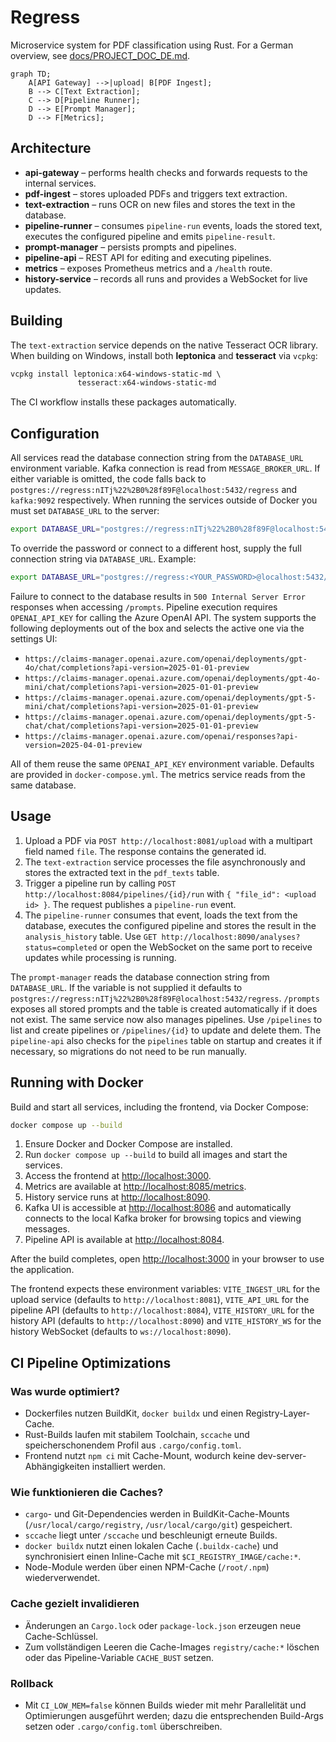 # Regress

Microservice system for PDF classification using Rust.
For a German overview, see [docs/PROJECT_DOC_DE.md](docs/PROJECT_DOC_DE.md).


```mermaid
graph TD;
    A[API Gateway] -->|upload| B[PDF Ingest];
    B --> C[Text Extraction];
    C --> D[Pipeline Runner];
    D --> E[Prompt Manager];
    D --> F[Metrics];
```

## Architecture

* **api-gateway** – performs health checks and forwards requests to the internal services.
* **pdf-ingest** – stores uploaded PDFs and triggers text extraction.
* **text-extraction** – runs OCR on new files and stores the text in the database.
* **pipeline-runner** – consumes `pipeline-run` events, loads the stored text, executes the configured pipeline and emits `pipeline-result`.
* **prompt-manager** – persists prompts and pipelines.
* **pipeline-api** – REST API for editing and executing pipelines.
* **metrics** – exposes Prometheus metrics and a `/health` route.
* **history-service** – records all runs and provides a WebSocket for live updates.

## Building

The `text-extraction` service depends on the native
Tesseract OCR library. When building on Windows, install
both **leptonica** and **tesseract** via `vcpkg`:

```powershell
vcpkg install leptonica:x64-windows-static-md \
               tesseract:x64-windows-static-md
```

The CI workflow installs these packages automatically.

## Configuration

All services read the database connection string from the `DATABASE_URL` environment variable.
Kafka connection is read from `MESSAGE_BROKER_URL`.
If either variable is omitted, the code falls back to `postgres://regress:nITj%22%2B0%28f89F@localhost:5432/regress` and `kafka:9092` respectively.
When running the services outside of Docker you must set `DATABASE_URL` to the server:

```bash
export DATABASE_URL="postgres://regress:nITj%22%2B0%28f89F@localhost:5432/regress"
```
To override the password or connect to a different host, supply the full connection string via `DATABASE_URL`. Example:

```bash
export DATABASE_URL="postgres://regress:<YOUR_PASSWORD>@localhost:5432/regress"
```
Failure to connect to the database results in `500 Internal Server Error`
responses when accessing `/prompts`.
Pipeline execution requires `OPENAI_API_KEY` for calling the Azure OpenAI API.
The system supports the following deployments out of the box and selects the active one via the
settings UI:

* `https://claims-manager.openai.azure.com/openai/deployments/gpt-4o/chat/completions?api-version=2025-01-01-preview`
* `https://claims-manager.openai.azure.com/openai/deployments/gpt-4o-mini/chat/completions?api-version=2025-01-01-preview`
* `https://claims-manager.openai.azure.com/openai/deployments/gpt-5-mini/chat/completions?api-version=2025-01-01-preview`
* `https://claims-manager.openai.azure.com/openai/deployments/gpt-5-chat/chat/completions?api-version=2025-01-01-preview`
* `https://claims-manager.openai.azure.com/openai/responses?api-version=2025-04-01-preview`

All of them reuse the same `OPENAI_API_KEY` environment variable. Defaults are provided in
`docker-compose.yml`. The metrics service reads from the same database.

## Usage

1. Upload a PDF via `POST http://localhost:8081/upload` with a multipart field
   named `file`. The response contains the generated id.
2. The `text-extraction` service processes the file asynchronously and stores
   the extracted text in the `pdf_texts` table.
3. Trigger a pipeline run by calling
   `POST http://localhost:8084/pipelines/{id}/run` with
   `{ "file_id": <upload id> }`. The request publishes a `pipeline-run` event.
4. The `pipeline-runner` consumes that event, loads the text from the database,
   executes the configured pipeline and stores the result in the
   `analysis_history` table. Use
   `GET http://localhost:8090/analyses?status=completed` or open the WebSocket on
   the same port to receive updates while processing is running.

The `prompt-manager` reads the database connection string from `DATABASE_URL`.
If the variable is not supplied it defaults to
`postgres://regress:nITj%22%2B0%28f89F@localhost:5432/regress`.
`/prompts` exposes all stored prompts and the table is created automatically if
it does not exist. The same service now also manages pipelines. Use `/pipelines`
to list and create pipelines or `/pipelines/{id}` to update and delete them.
The `pipeline-api` also checks for the `pipelines` table on startup and creates
it if necessary, so migrations do not need to be run manually.

## Running with Docker

Build and start all services, including the frontend, via Docker Compose:

```bash
docker compose up --build
```

1. Ensure Docker and Docker Compose are installed.
2. Run `docker compose up --build` to build all images and start the services.
3. Access the frontend at <http://localhost:3000>.
4. Metrics are available at <http://localhost:8085/metrics>.
5. History service runs at <http://localhost:8090>.
6. Kafka UI is accessible at <http://localhost:8086> and automatically connects to the local Kafka broker for browsing topics and viewing messages.
7. Pipeline API is available at <http://localhost:8084>.

After the build completes, open <http://localhost:3000> in your browser to use the application.

The frontend expects these environment variables:
`VITE_INGEST_URL` for the upload service (defaults to `http://localhost:8081`),
`VITE_API_URL` for the pipeline API (defaults to `http://localhost:8084`),
`VITE_HISTORY_URL` for the history API (defaults to `http://localhost:8090`) and
`VITE_HISTORY_WS` for the history WebSocket (defaults to `ws://localhost:8090`).


## CI Pipeline Optimizations

### Was wurde optimiert?
- Dockerfiles nutzen BuildKit, `docker buildx` und einen Registry-Layer-Cache.
- Rust-Builds laufen mit stabilem Toolchain, `sccache` und speicherschonendem Profil aus `.cargo/config.toml`.
- Frontend nutzt `npm ci` mit Cache-Mount, wodurch keine dev-server-Abhängigkeiten installiert werden.

### Wie funktionieren die Caches?
- `cargo`- und Git-Dependencies werden in BuildKit-Cache-Mounts (`/usr/local/cargo/registry`, `/usr/local/cargo/git`) gespeichert.
- `sccache` liegt unter `/sccache` und beschleunigt erneute Builds.
- `docker buildx` nutzt einen lokalen Cache (`.buildx-cache`) und synchronisiert einen Inline-Cache mit `$CI_REGISTRY_IMAGE/cache:*`.
- Node-Module werden über einen NPM-Cache (`/root/.npm`) wiederverwendet.

### Cache gezielt invalidieren
- Änderungen an `Cargo.lock` oder `package-lock.json` erzeugen neue Cache-Schlüssel.
- Zum vollständigen Leeren die Cache-Images `registry/cache:*` löschen oder das Pipeline-Variable `CACHE_BUST` setzen.

### Rollback
- Mit `CI_LOW_MEM=false` können Builds wieder mit mehr Parallelität und Optimierungen ausgeführt werden; dazu die entsprechenden Build-Args setzen oder `.cargo/config.toml` überschreiben.
